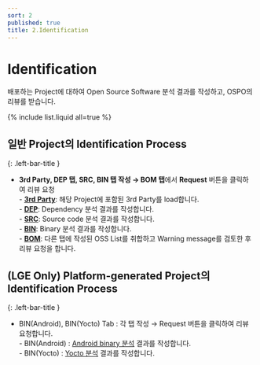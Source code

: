 ```yaml
---
sort: 2 
published: true
title: 2.Identification 
---
```



# Identification 
<div class="note">
배포하는 Project에 대하여 Open Source Software 분석 결과를 작성하고, OSPO의 리뷰를 받습니다.
</div>

{% include list.liquid all=true %}

## 일반 Project의 Identification Process
{: .left-bar-title }
- **3rd Party, DEP 탭, SRC, BIN 탭 작성 → BOM 탭**에서 **Request** 버튼을 클릭하여 리뷰 요청  
        - [**3rd Party**](https://fosslight.org/hub-guide/tutorial/1_project/2_Identification/1_3rd_Party_Tab.html): 해당 Project에 포함된 3rd Party를 load합니다.  
        - [**DEP**](https://fosslight.org/hub-guide/tutorial/1_project/2_Identification/2_DEP_Tab.html): Dependency 분석 결과를 작성합니다.  
        - [**SRC**](https://fosslight.org/hub-guide/tutorial/1_project/2_Identification/3_SRC_Tab.html): Source code 분석 결과를 작성합니다.  
        - [**BIN**](https://fosslight.org/hub-guide/tutorial/1_project/2_Identification/4_BIN_Tab.html): Binary 분석 결과를 작성합니다.  
        - [**BOM**](https://fosslight.org/hub-guide/tutorial/1_project/2_Identification/5_BOM_Tab.html): 다른 탭에 작성된 OSS List를 취합하고 Warning message를 검토한 후 리뷰 요청을 합니다.  

## (LGE Only) Platform-generated Project의 Identification Process
{: .left-bar-title }
- BIN(Android), BIN(Yocto) Tab : 각 탭 작성 → Request 버튼을 클릭하여 리뷰 요청합니다.  
        - BIN(Android) : [Android binary 분석](https://fosslight.org/fosslight-guide/scanner/6_android.html) 결과를 작성합니다.  
        - BIN(Yocto) : [Yocto 분석](https://fosslight.org/fosslight-guide/scanner/5_yocto.html) 결과를 작성합니다.  